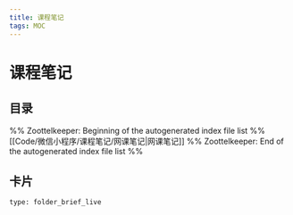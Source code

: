 ```yaml
---
title: 课程笔记
tags: MOC
---
```

# 课程笔记

## 目录



%% Zoottelkeeper: Beginning of the autogenerated index file list  %%
 [[Code/微信小程序/课程笔记/网课笔记|网课笔记]]
%% Zoottelkeeper: End of the autogenerated index file list  %%












## 卡片

```ccard
type: folder_brief_live
```



















